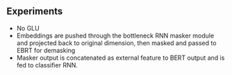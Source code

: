 ## Experiments
* No GLU
* Embeddings are pushed through the bottleneck RNN masker module and projected back to original dimension, then masked and passed to EBRT for demasking
* Masker output is concatenated as external feature to BERT output and is fed to classifier RNN.